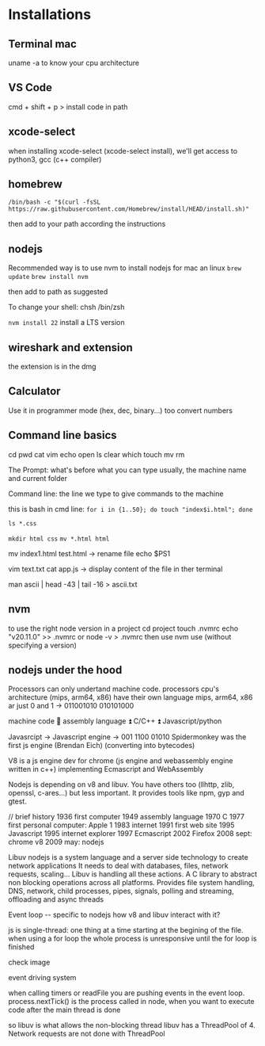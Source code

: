 # Installations

## Terminal mac

uname -a
to know your cpu architecture

## VS Code

cmd + shift + p > install code in path

## xcode-select

when installing xcode-select (xcode-select install), we'll get access to python3, gcc (c++ compiler)

## homebrew

`/bin/bash -c "$(curl -fsSL https://raw.githubusercontent.com/Homebrew/install/HEAD/install.sh)"`

then add to your path according the instructions

## nodejs

Recommended way is to use nvm to install nodejs for mac an linux
`brew update`
`brew install nvm`

then add to path as suggested

To change your shell: chsh /bin/zsh

`nvm install 22` install a LTS version

## wireshark and extension

the extension is in the dmg

## Calculator

Use it in programmer mode (hex, dec, binary...) too convert numbers

## Command line basics

cd pwd cat vim echo open ls clear which touch mv rm

The Prompt: what's before what you can type
usually, the machine name and current folder

Command line: the line we type to give commands to the machine

this is bash in cmd line:
`for i in {1..50}; do touch "index$i.html"; done`

`ls *.css`

`mkdir html css`
`mv *.html html`

mv index1.html test.html -> rename file
echo $PS1

vim text.txt
cat app.js -> display content of the file in ther terminal

man ascii | head -43 | tail -16 > ascii.txt

## nvm

to use the right node version in a project
cd project
touch .nvmrc
echo "v20.11.0" >> .nvmrc
or
node -v > .nvmrc
then use
nvm use (without specifying a version)

## nodejs under the hood

Processors can only undertand machine code.
processors cpu's architecture (mips, arm64, x86) have their own language
mips, arm64, x86 ar just 0 and 1 -> 011001010 010101000

machine code
🔼
assembly language
⏫
C/C++
⏫
Javascript/python

Javasrcipt -> Javascript engine -> 001 1100 01010
Spidermonkey was the first js engine (Brendan Eich) (converting into bytecodes)

V8 is a js engine dev for chrome (js engine and webassembly engine written in c++) implementing Ecmascript and WebAssembly

Nodejs is depending on v8 and libuv. You have others too (llhttp, zlib, openssl, c-ares...) but less important. It provides tools like npm, gyp and gtest.

// brief history
1936 first computer
1949 assembly language
1970 C
1977 first personal computer: Apple 1
1983 internet
1991 first web site
1995 Javascript
1995 internet explorer
1997 Ecmascript
2002 Firefox
2008 sept: chrome v8
2009 may: nodejs

Libuv
nodejs is a system language and a server side technology to create network applications
It needs to deal with databases, files, network requests, scaling...
Libuv is handling all these actions.
A C library to abstract non blocking operations across all platforms. Provides file system handling, DNS, network, child processes, pipes, signals, polling and streaming, offloading and async threads

Event loop -- specific to nodejs
how v8 and libuv interact with it?

js is single-thread: one thing at a time starting at the begining of the file.
when using a for loop the whole process is unresponsive until the for loop is finished

check image

event driving system

when calling timers or readFile you are pushing events in the event loop.
process.nextTick() is the process called in node, when you want to execute code after the main thread is done

so libuv is what allows the non-blocking thread
libuv has a ThreadPool of 4.
Network requests are not done with ThreadPool
